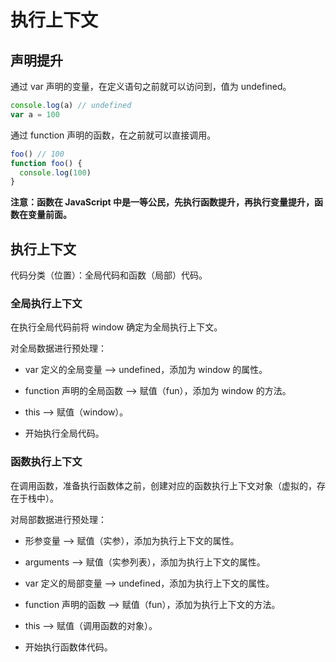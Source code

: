 # 执行上下文

## 声明提升

通过 var 声明的变量，在定义语句之前就可以访问到，值为 undefined。

```js
console.log(a) // undefined
var a = 100
```

通过 function 声明的函数，在之前就可以直接调用。

```js
foo() // 100
function foo() {
  console.log(100)
}
```

**注意：函数在 JavaScript 中是一等公民，先执行函数提升，再执行变量提升，函数在变量前面。**

## 执行上下文

代码分类（位置）：全局代码和函数（局部）代码。

### 全局执行上下文

在执行全局代码前将 window 确定为全局执行上下文。

对全局数据进行预处理：

- var 定义的全局变量 --> undefined，添加为 window 的属性。

- function 声明的全局函数 --> 赋值（fun），添加为 window 的方法。

- this --> 赋值（window）。

- 开始执行全局代码。

### 函数执行上下文

在调用函数，准备执行函数体之前，创建对应的函数执行上下文对象（虚拟的，存在于栈中）。

对局部数据进行预处理：

- 形参变量 --> 赋值（实参），添加为执行上下文的属性。

- arguments --> 赋值（实参列表），添加为执行上下文的属性。

- var 定义的局部变量 --> undefined，添加为执行上下文的属性。

- function 声明的函数 --> 赋值（fun），添加为执行上下文的方法。

- this --> 赋值（调用函数的对象）。

- 开始执行函数体代码。
